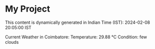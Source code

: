 # My Project

This content is dynamically generated in Indian Time (IST): 2024-02-08 20:05:00 IST


Current Weather in Coimbatore:
Temperature: 29.88 °C
Condition: few clouds

